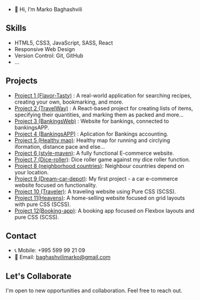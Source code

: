 
- 👋 Hi, I’m Marko Baghashvili

## Skills

- HTML5, CSS3, JavaScript, SASS, React
- Responsive Web Design
- Version Control: Git, GitHub
- ...

## Projects
- [Project 1 (Flavor-Tasty)](https://flavor-tasty.netlify.app/) : A real-world application for searching recipes, creating your own, bookmarking, and more.
- [Project 2 (TravelWay)](https://travel-way.netlify.app/) :  A React-based project for creating lists of items, specifying their quantities, and marking them as packed and more...
- [Project 3 (BankingsWeb)](https://bankingsweb.netlify.app/) : Website for bankings, connected to bankingsAPP.
- [Project 4 (BankingsAPP)](https://bankingsapp.netlify.app/) : Aplication for Bankings accounting.
- [Project 5 (Healthy map)](https://healthymap.netlify.app/): Healthy map for running and circlying iformation, distance pace and else... 
- [Project 6 (style-maven)](https://style-maven.netlify.app/): A fully functional E-commerce website.
- [Project 7 (Dice-roller)](https://beatmyroller.netlify.app/): Dice roller game against my dice roller function.
- [Project 8 (neighborhood countries)](https://neighborhoodies.netlify.app/): Neighbour countries depend on your location.
- [Project 9 (Dream-car-depot)](https://dream-car-depot.netlify.app/): My first project - a car e-commerce website focused on functionality.
- [Project 10 (Traveler)](https://marko010101.github.io/Travel/Traveler/): A traveling website using Pure CSS (SCSS).
- [Project 11(Heavens)](https://heavens.netlify.app/): A home-selling website focused on grid layouts with pure CSS (SCSS).
- [Project 12(Booking-app)](https://marko010101.github.io/booking-app/starter/): A booking app focused on Flexbox layouts and pure CSS (SCSS).

## Contact

- 📞 Mobile: +995 599 99 21 09
- 📧 Email: baghashvilimarko@gmail.com

## Let's Collaborate

I'm open to new opportunities and collaboration. Feel free to reach out.


